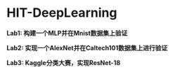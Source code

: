 # HIT-DeepLearning

**Lab1: 构建一个MLP并在Mnist数据集上验证**

**Lab2: 实现一个AlexNet并在Caltech101数据集上进行验证**

**Lab3: Kaggle分类大赛，实现ResNet-18**
